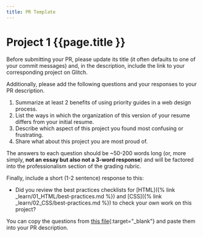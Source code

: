 ```yaml
---
title: PR Template
---
```


# Project 1 {{page.title }}

Before submitting your PR, please update its title (it often defaults to one of your commit messages) and, in the description, include the link to your corresponding project on Glitch.

Additionally, please add the following questions and your responses to your PR description.

1. Summarize at least 2 benefits of using priority guides in a web design process.
1. List the ways in which the organization of this version of your resume differs from your initial resume.
1. Describe which aspect of this project you found most confusing or frustrating.
1. Share what about this project you are most proud of.

The answers to each question should be ~50-200 words long (or, more simply, **not an essay but also not a 3-word response**) and will be factored into the professionalism section of the grading rubric.

Finally, include a short (1-2 sentence) response to this:
- Did you review the best practices checklists for [HTML]({% link _learn/01_HTML/best-practices.md %}) and [CSS]({% link _learn/02_CSS/best-practices.md %}) to check your own work on this project?

You can copy the questions from [this file](https://gist.githubusercontent.com/angeliquejw/cffa95fe311f871d55795b146b3b2a0a/raw/4529729da52e8ce645b17c0bfcafd42f14c5dc76/gd431-p1-pr-template.md){:target="_blank"} and paste them into your PR description.
